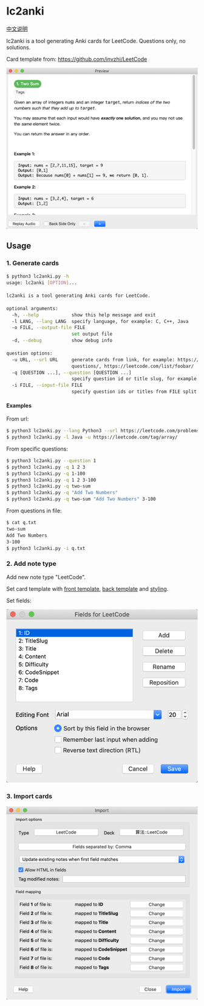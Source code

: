 # lc2anki

[中文说明](README-zh_CN.md)

lc2anki is a tool generating Anki cards for LeetCode. Questions only, no solutions.

Card template from: <https://github.com/invzhi/LeetCode>

![](preview.png)

## Usage

### 1. Generate cards

```sh
$ python3 lc2anki.py -h
usage: lc2anki [OPTION]...

lc2anki is a tool generating Anki cards for LeetCode.

optional arguments:
  -h, --help            show this help message and exit
  -l LANG, --lang LANG  specify language, for example: C, C++, Java
  -o FILE, --output-file FILE
                        set output file
  -d, --debug           show debug info

question options:
  -u URL, --url URL     generate cards from link, for example: https://leetcode.com/tag/array/, https://leetcode.com/problemset/top-100-liked-
                        questions/, https://leetcode.com/list/foobar/
  -q [QUESTION ...], --question [QUESTION ...]
                        specify question id or title slug, for example: 1, two-sum, 1-100
  -i FILE, --input-file FILE
                        specify question ids or titles from FILE split by lines
```

#### Examples

From url:

```sh
$ python3 lc2anki.py --lang Python3 --url https://leetcode.com/problemset/top-100-liked-questions/
$ python3 lc2anki.py -l Java -u https://leetcode.com/tag/array/
```

From specific questions:

```sh
$ python3 lc2anki.py --question 1
$ python3 lc2anki.py -q 1 2 3
$ python3 lc2anki.py -q 1-100
$ python3 lc2anki.py -q 1 2 3-100
$ python3 lc2anki.py -q two-sum
$ python3 lc2anki.py -q "Add Two Numbers"
$ python3 lc2anki.py -q two-sum "Add Two Numbers" 3-100
```

From questions in file:

```sh
$ cat q.txt
two-sum
Add Two Numbers
3-100
$ python3 lc2anki.py -i q.txt
```

### 2. Add note type

Add new note type "LeetCode".

Set card template with [front template](template/front-template.html), [back template](template/back-template.html) and [styling](template/styling.css).

Set fields:

![](fields.png)

### 3. Import cards

![](import.png)
